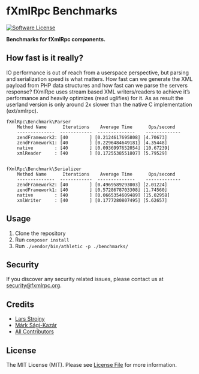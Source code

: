 # fXmlRpc Benchmarks

[![Software License](https://img.shields.io/badge/license-MIT-brightgreen.svg?style=flat-square)](LICENSE)

**Benchmarks for fXmlRpc components.**


## How fast is it really?

IO performance is out of reach from a userspace perspective, but parsing and serialization speed is what matters. How fast can we generate the XML payload from PHP data structures and how fast can we parse the servers response? fXmlRpc uses stream based XML writers/readers to achieve it’s performance and heavily optimizes (read uglifies) for it. As as result the userland version is only around 2x slower than the native C implementation (ext/xmlrpc).


```
fXmlRpc\Benchmark\Parser
    Method Name      Iterations    Average Time      Ops/second
    --------------  ------------  --------------    -------------
    zendFramework2: [40        ] [0.2124617695808] [4.70673]
    zendFramework1: [40        ] [0.2296484649181] [4.35448]
    native        : [40        ] [0.0936997652054] [10.67239]
    xmlReader     : [40        ] [0.1725538551807] [5.79529]


fXmlRpc\Benchmark\Serializer
    Method Name      Iterations    Average Time      Ops/second
    --------------  ------------  --------------    -------------
    zendFramework2: [40        ] [0.4969589293003] [2.01224]
    zendFramework1: [40        ] [0.5728678703308] [1.74560]
    native        : [40        ] [0.0665354609489] [15.02958]
    xmlWriter     : [40        ] [0.1777280807495] [5.62657]
```


## Usage

1. Clone the repository
2. Run `composer install`
3. Run `./vendor/bin/athletic -p ./benchmarks/`


## Security

If you discover any security related issues, please contact us at [security@fxmlrpc.org](mailto:security@fxmlrpc.org).


## Credits

- [Lars Strojny](https://github.com/lstrojny)
- [Márk Sági-Kazár](https://github.com/sagikazarmark)
- [All Contributors](https://github.com/fxmlrpc/serialization/contributors)


## License

The MIT License (MIT). Please see [License File](LICENSE) for more information.
